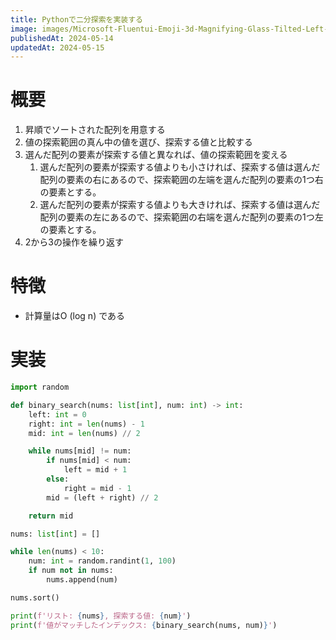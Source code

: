 ```yaml
---
title: Pythonで二分探索を実装する
image: images/Microsoft-Fluentui-Emoji-3d-Magnifying-Glass-Tilted-Left-3d.1024.png
publishedAt: 2024-05-14
updatedAt: 2024-05-15
---
```

# 概要

1.  昇順でソートされた配列を用意する
2.  値の探索範囲の真ん中の値を選び、探索する値と比較する
3.  選んだ配列の要素が探索する値と異なれば、値の探索範囲を変える
    1.  選んだ配列の要素が探索する値よりも小さければ、探索する値は選んだ配列の要素の右にあるので、探索範囲の左端を選んだ配列の要素の1つ右の要素とする。
    2.  選んだ配列の要素が探索する値よりも大きければ、探索する値は選んだ配列の要素の左にあるので、探索範囲の右端を選んだ配列の要素の1つ左の要素とする。
4.  2から3の操作を繰り返す

# 特徴

-   計算量はO (log n) である

# 実装

```python
import random

def binary_search(nums: list[int], num: int) -> int:
    left: int = 0
    right: int = len(nums) - 1
    mid: int = len(nums) // 2

    while nums[mid] != num:
        if nums[mid] < num:
            left = mid + 1
        else:
            right = mid - 1
        mid = (left + right) // 2

    return mid

nums: list[int] = []

while len(nums) < 10:
    num: int = random.randint(1, 100)
    if num not in nums:
        nums.append(num)

nums.sort()

print(f'リスト: {nums}, 探索する値: {num}')
print(f'値がマッチしたインデックス: {binary_search(nums, num)}')
```
